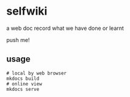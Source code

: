 # selfwiki
a web doc record what we have done or learnt

push me!

## usage
``` shell
# local by web browser
mkdocs build
# online view
mkdocs serve
```